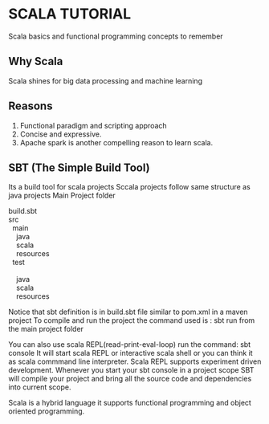 
# SCALA TUTORIAL
Scala basics and functional programming concepts to remember

## Why Scala
Scala shines for big data processing and machine learning

## Reasons
1. Functional paradigm and scripting approach
2. Concise and expressive.
3. Apache spark is another compelling reason to learn scala.

## SBT (The Simple Build Tool)
Its a build tool for scala projects
Sccala projects follow same structure as java projects
Main Project folder <br/>

  build.sbt <br/>
  src <br/>
  &nbsp;&nbsp;main <br/>
  &nbsp;&nbsp;&nbsp;&nbsp;java <br/>
  &nbsp;&nbsp;&nbsp;&nbsp;scala <br/>
  &nbsp;&nbsp;&nbsp;&nbsp;resources <br/>
  &nbsp;&nbsp;test <br/>  
  &nbsp;&nbsp;&nbsp;&nbsp;java <br/>
  &nbsp;&nbsp;&nbsp;&nbsp;scala <br/>
  &nbsp;&nbsp;&nbsp;&nbsp;resources <br/>
          
 Notice that sbt definition is in build.sbt file similar to pom.xml in a maven project
To compile and run the project the command used is : sbt run from the main project folder

You can also use scala REPL(read-print-eval-loop)
run the command: sbt console
It will start scala REPL or interactive scala shell or you can think it as scala commmand line interpreter.
Scala REPL supports experiment driven development.
Whenever you start your sbt console in a project scope SBT will compile your project and bring all the source code and dependencies into current scope.

Scala is a hybrid language it supports functional programming and object oriented programming.











    
 
 
 
 
 
 
 
 
 
















    



